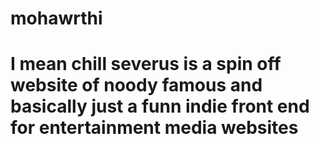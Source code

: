 # mohawrthi
# I mean chill severus is a spin off website of noody famous and basically just a funn indie front end for entertainment media websites
